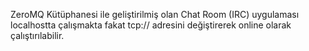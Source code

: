ZeroMQ Kütüphanesi ile geliştirilmiş olan Chat Room (IRC) uygulaması 
localhostta çalışmakta fakat tcp:// adresini değiştirerek online olarak 
çalıştırılabilir. 
